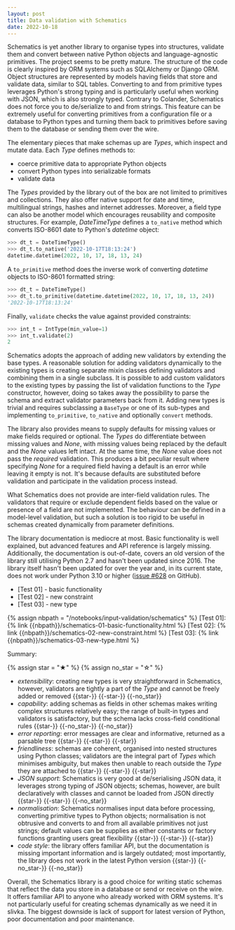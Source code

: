 ```yaml
---
layout: post
title: Data validation with Schematics
date: 2022-10-18
---
```


Schematics is yet another library to organise types into structures,
validate them and convert between native Python objects and
language-agnostic primitives. The project seems to be pretty mature.
The structure of the code is clearly inspired by ORM systems such as
SQLAlchemy or Django ORM. Object structures are represented by models
having fields that store and validate data, similar to SQL tables.
Converting to and from primitive types leverages Python's strong
typing and is particularly useful when working with JSON, which is
also strongly typed. Contrary to Colander, Schematics does not force
you to de/serialize to and from strings. This feature can be extremely
useful for converting primitives from a configuration file or a
database to Python types and turning them back to primitives before
saving them to the database or sending them over the wire.

The elementary pieces that make schemas up are _Types_, which inspect
and mutate data. Each _Type_ defines methods to:

- coerce primitive data to appropriate Python objects
- convert Python types into serializable formats
- validate data

The _Types_ provided by the library out of the box are not limited to
primitives and collections. They also offer native support for date and
time, multilingual strings, hashes and internet addresses. Moreover, a
field type can also be another model which encourages reusability and
composite structures. For example, _DateTimeType_ defines a
`to_native` method which converts ISO-8601 date to Python's _datetime_
object:

```python
>>> dt_t = DateTimeType()
>>> dt_t.to_native('2022-10-17T18:13:24')
datetime.datetime(2022, 10, 17, 18, 13, 24)
```

A `to_primitive` method does the inverse work of converting _datetime_
objects to ISO-8601 formatted string:

```python
>>> dt_t = DateTimeType()
>>> dt_t.to_primitive(datetime.datetime(2022, 10, 17, 18, 13, 24))
'2022-10-17T18:13:24'
```

Finally, `validate` checks the value against provided constraints:

```python
>>> int_t = IntType(min_value=1)
>>> int_t.validate(2)
2
```

Schematics adopts the approach of adding new validators by extending
the base types. A reasonable solution for adding validators
dynamically to the existing types is creating separate mixin classes
defining validators and combining them in a single subclass. It is
possible to add custom validators to the existing types by passing the
list of validation functions to the _Type_ constructor, however, doing
so takes away the possibility to parse the schema and extract
validator parameters back from it. Adding new types is trivial and
requires subclassing a `BaseType` or one of its sub-types and
implementing `to_primitive`, `to_native` and optionally `convert`
methods.

The library also provides means to supply defaults for missing values
or make fields required or optional. The _Types_ do differentiate
between missing values and _None_, with missing values being replaced
by the default and the _None_ values left intact. At the same time,
the _None_ value does not pass the _required_ validation. This
produces a bit peculiar result where specifying _None_ for a required
field having a default is an error while leaving it empty is not. It's
because defaults are substituted before validation and participate in
the validation process instead. 

What Schematics does not provide are inter-field validation rules. The
validators that require or exclude dependent fields based on the value
or presence of a field are not implemented. The behaviour can be
defined in a model-level validation, but such a solution is too rigid
to be useful in schemas created dynamically from parameter
definitions.

The library documentation is mediocre at most. Basic functionality is
well explained, but advanced features and API reference is largely
missing. Additionally, the documentation is out-of-date, covers an old
version of the library still utilising Python 2.7 and hasn't been
updated since 2016. The library itself hasn't been updated for over
the year and, in its current state, does not work under Python 3.10 or
higher ([issue #628] on GitHub).

[issue #628]: https://github.com/schematics/schematics/issues/628

- [Test 01] - basic functionality
- [Test 02] - new constraint
- [Test 03] - new type

{% assign nbpath = "/notebooks/input-validation/schematics" %}
[Test 01]: {% link {{nbpath}}/schematics-01-basic-functionality.html %}
[Test 02]: {% link {{nbpath}}/schematics-02-new-constraint.html %}
[Test 03]: {% link {{nbpath}}/schematics-03-new-type.html %}

Summary:

{% assign star = "&#9733;" %}
{% assign no_star = "&#9734;" %}

- *extensibility*: creating new types is very straightforward in
  Schematics, however, validators are tightly a part of the _Type_ and
  cannot be freely added or removed {{star-}} {{-star-}} {{-no_star}}
- *capability*: adding schemas as fields in other schemas makes
  writing complex structures relatively easy; the range of built-in
  types and validators is satisfactory, but the schema lacks
  cross-field conditional rules {{star-}} {{-no_star-}} {{-no_star}}
- *error reporting*: error messages are clear and informative,
  returned as a parsable tree {{star-}} {{-star-}} {{-star}}
- *friendliness*: schemas are coherent, organised into nested
  structures using Python classes; validators are the integral part of
  _Types_ which minimises ambiguity, but makes then unable to reach
  outside the _Type_ they are attached to {{star-}} {{-star-}}
  {{-star}}
- *JSON support*: Schematics is very good at de/serialising JSON data,
  it leverages strong typing of JSON objects; schemas, however, are
  built declaratively with classes and cannot be loaded from JSON
  directly {{star-}} {{-star-}} {{-no_star}}
- *normalisation*: Schematics normalises input data before processing,
  converting primitive types to Python objects; normalisation is not
  obtrusive and converts to and from all available primitives not just
  strings; default values can be supplies as either constants or
  factory functions granting users great flexibility {{star-}}
  {{-star-}} {{-star}}
- *code style*: the library offers familiar API, but the documentation
  is missing important information and is largely outdated; most
  importantly, the library does not work in the latest Python version
  {{star-}} {{-no_star-}} {{-no_star}}

Overall, the Schematics library is a good choice for writing static schemas that reflect the data you store in a database or send or receive on the wire. It offers familiar API to anyone who already worked with ORM systems. It's not particularly useful for creating schemas dynamically as we need it in slivka. The biggest downside is lack of support for latest version of Python, poor documentation and poor maintenance.

